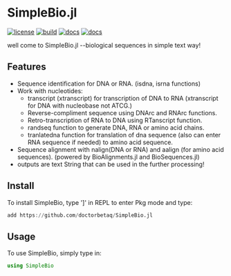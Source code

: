 # SimpleBio.jl
[![license](https://img.shields.io/github/license/doctorbetaq/SimpleBio.jl?style=flat-square)](https://github.com/doctorbetaq/SimpleBio.jl/blob/main/LICENSE)
[![build](https://img.shields.io/circleci/build/github/doctorbetaq/SimpleBio.jl/main?style=flat-square)](https://app.circleci.com/pipelines/github/doctorbetaq/SimpleBio.jl)
[![docs](https://img.shields.io/badge/docs-dev-blue?style=flat-square)](https://doctorbetaq.github.io/SimpleBio.jl/dev/)
[![docs](https://img.shields.io/badge/docs-stable-blue?style=flat-square)](https://doctorbetaq.github.io/SimpleBio.jl/stable/)


well come to SimpleBio.jl --biological sequences in simple text way!

## Features

+ Sequence identification for DNA or RNA. (isdna, isrna functions)
+ Work with nucleotides:
    + transcript (xtranscript) for transcription of DNA to RNA (xtranscript for DNA with nucleobase not ATCG.)
    + Reverse-compliment sequence using DNArc and RNArc functions.
    + Retro-transcription of RNA to DNA using RTanscript function.
    + randseq function to generate DNA, RNA or amino acid chains.
    + tranlatedna function for translation of dna sequence (also can enter RNA sequence if needed) to amino acid sequence.
+ Sequence alignment with nalign(DNA or RNA) and aalign (for amino acid sequences). 
    (powered by BioAlignments.jl and BioSequences.jl)
+ outputs are text String that can be used in the further processing!

## Install
To install SimpleBio, type ']' in REPL to enter Pkg mode and type:
```julia
add https://github.com/doctorbetaq/SimpleBio.jl
```

## Usage
To use SimpleBio, simply type in:
```julia
using SimpleBio
```
